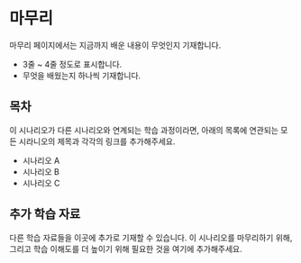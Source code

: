 # 마무리

마무리 페이지에서는 지금까지 배운 내용이 무엇인지 기재합니다.

- 3줄 ~ 4줄 정도로 표시합니다.
- 무엇을 배웠는지 하나씩 기재합니다.

## 목차

이 시나리오가 다른 시나리오와 연계되는 학습 과정이라면, 아래의 목록에 연관되는 모든 시라니오의 제목과 각각의 링크를 추가해주세요.

- 시나리오 A
- 시나리오 B
- 시나리오 C

## 추가 학습 자료

다른 학습 자료들을 이곳에 추가로 기재할 수 있습니다. 이 시나리오를 마무리하기 위해, 그리고 학습 이해도를 더 높이기 위해 필요한 것을 여기에 추가해주세요.
